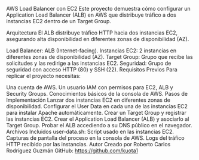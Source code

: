 AWS Load Balancer con EC2
Este proyecto demuestra cómo configurar un Application Load Balancer (ALB) en AWS que distribuye tráfico a dos instancias EC2 dentro de un Target Group.

Arquitectura
El ALB distribuye tráfico HTTP hacia dos instancias EC2, asegurando alta disponibilidad en diferentes zonas de disponibilidad (AZ).

Load Balancer: ALB (Internet-facing).
Instancias EC2: 2 instancias en diferentes zonas de disponibilidad (AZ).
Target Group: Grupo que recibe las solicitudes y las redirige a las instancias EC2.
Seguridad: Grupo de seguridad con acceso HTTP (80) y SSH (22).
Requisitos Previos
Para replicar el proyecto necesitas:

Una cuenta de AWS.
Un usuario IAM con permisos para EC2, ALB y Security Groups.
Conocimientos básicos de la consola de AWS.
Pasos de Implementación
Lanzar dos instancias EC2 en diferentes zonas de disponibilidad.
Configurar el User Data en cada una de las instancias EC2 para instalar Apache automáticamente.
Crear un Target Group y registrar las instancias EC2.
Crear el Application Load Balancer (ALB) y asociarlo al Target Group.
Probar el ALB accediendo a su DNS público en el navegador.
Archivos Incluidos
user-data.sh: Script usado en las instancias EC2.
Capturas de pantalla del proceso en la consola de AWS.
Logs del tráfico HTTP recibido por las instancias.
Autor
 Creado por Roberto Carlos Rodríguez Guzmán
 GitHub: https://github.com/kuota1




